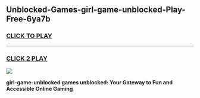 
## Unblocked-Games-girl-game-unblocked-Play-Free-6ya7b
<h3>
<a href="https://premium76.site?title=girl-game-unblocked&ref=20A">CLICK TO PLAY</a></h3>
<hr>

<h3>
<a href="https://premium76.site?title=girl-game-unblocked&ref=20A">CLICK 2 PLAY</a>
  
</h3>

<a href="https://premium76.site?title=girl-game-unblocked&ref=20A"><img src="https://clearcache.store/games.png"></a>


**girl-game-unblocked games unblocked: Your Gateway to Fun and Accessible Online Gaming**
